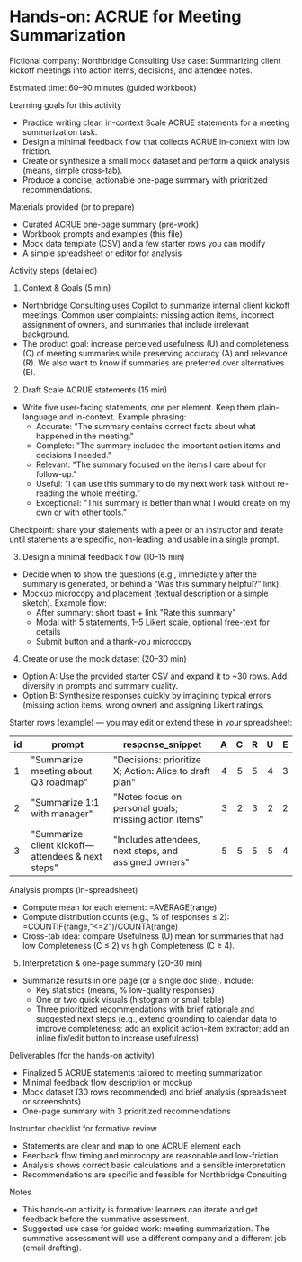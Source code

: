 # Hands-on: ACRUE for Meeting Summarization

Fictional company: Northbridge Consulting
Use case: Summarizing client kickoff meetings into action items, decisions, and attendee notes.

Estimated time: 60–90 minutes (guided workbook)

Learning goals for this activity
- Practice writing clear, in-context Scale ACRUE statements for a meeting summarization task.
- Design a minimal feedback flow that collects ACRUE in-context with low friction.
- Create or synthesize a small mock dataset and perform a quick analysis (means, simple cross-tab).
- Produce a concise, actionable one-page summary with prioritized recommendations.

Materials provided (or to prepare)
- Curated ACRUE one-page summary (pre-work)
- Workbook prompts and examples (this file)
- Mock data template (CSV) and a few starter rows you can modify
- A simple spreadsheet or editor for analysis

Activity steps (detailed)

1) Context & Goals (5 min)
- Northbridge Consulting uses Copilot to summarize internal client kickoff meetings. Common user complaints: missing action items, incorrect assignment of owners, and summaries that include irrelevant background.
- The product goal: increase perceived usefulness (U) and completeness (C) of meeting summaries while preserving accuracy (A) and relevance (R). We also want to know if summaries are preferred over alternatives (E).

2) Draft Scale ACRUE statements (15 min)
- Write five user-facing statements, one per element. Keep them plain-language and in-context. Example phrasing:
  - Accurate: "The summary contains correct facts about what happened in the meeting."
  - Complete: "The summary included the important action items and decisions I needed."
  - Relevant: "The summary focused on the items I care about for follow-up."
  - Useful: "I can use this summary to do my next work task without re-reading the whole meeting."
  - Exceptional: "This summary is better than what I would create on my own or with other tools."

Checkpoint: share your statements with a peer or an instructor and iterate until statements are specific, non-leading, and usable in a single prompt.

3) Design a minimal feedback flow (10–15 min)
- Decide when to show the questions (e.g., immediately after the summary is generated, or behind a “Was this summary helpful?” link).
- Mockup microcopy and placement (textual description or a simple sketch). Example flow:
  - After summary: short toast + link "Rate this summary"
  - Modal with 5 statements, 1–5 Likert scale, optional free-text for details
  - Submit button and a thank-you microcopy

4) Create or use the mock dataset (20–30 min)
- Option A: Use the provided starter CSV and expand it to ~30 rows. Add diversity in prompts and summary quality.
- Option B: Synthesize responses quickly by imagining typical errors (missing action items, wrong owner) and assigning Likert ratings.

Starter rows (example) — you may edit or extend these in your spreadsheet:

| id | prompt | response_snippet | A | C | R | U | E |
|----|--------|------------------|---:|---:|---:|---:|---:|
| 1  | "Summarize meeting about Q3 roadmap" | "Decisions: prioritize X; Action: Alice to draft plan" | 4 | 5 | 5 | 4 | 3 |
| 2  | "Summarize 1:1 with manager" | "Notes focus on personal goals; missing action items" | 3 | 2 | 3 | 2 | 2 |
| 3  | "Summarize client kickoff—attendees & next steps" | "Includes attendees, next steps, and assigned owners" | 5 | 5 | 5 | 5 | 4 |

Analysis prompts (in-spreadsheet)
- Compute mean for each element: =AVERAGE(range)
- Compute distribution counts (e.g., % of responses ≤ 2): =COUNTIF(range,"<=2")/COUNTA(range)
- Cross-tab idea: compare Usefulness (U) mean for summaries that had low Completeness (C ≤ 2) vs high Completeness (C ≥ 4).

5) Interpretation & one-page summary (20–30 min)
- Summarize results in one page (or a single doc slide). Include:
  - Key statistics (means, % low-quality responses)
  - One or two quick visuals (histogram or small table)
  - Three prioritized recommendations with brief rationale and suggested next steps (e.g., extend grounding to calendar data to improve completeness; add an explicit action-item extractor; add an inline fix/edit button to increase usefulness).

Deliverables (for the hands-on activity)
- Finalized 5 ACRUE statements tailored to meeting summarization
- Minimal feedback flow description or mockup
- Mock dataset (30 rows recommended) and brief analysis (spreadsheet or screenshots)
- One-page summary with 3 prioritized recommendations

Instructor checklist for formative review
- Statements are clear and map to one ACRUE element each
- Feedback flow timing and microcopy are reasonable and low-friction
- Analysis shows correct basic calculations and a sensible interpretation
- Recommendations are specific and feasible for Northbridge Consulting

Notes
- This hands-on activity is formative: learners can iterate and get feedback before the summative assessment.
- Suggested use case for guided work: meeting summarization. The summative assessment will use a different company and a different job (email drafting).
